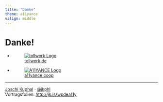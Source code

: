 ```yaml
---
title: "Danke"
theme: a11yance
valign: middle
---
```

# Danke!

<ul id="logos" class="static">
<li>
<a href="https://tollwerk.de" target="_blank">
<figure>
<img src="images/tollwerk.svg" alt="tollwerk Logo"/>
<figcaption>tollwerk.de</figcaption>
</figure>
</a>
</li>
<li>
<a href="https://a11yance.coop" target="_blank">
<figure>
<img src="images/a11yance.svg" alt="A11YANCE Logo"/>
<figcaption>a11yance.coop</figcaption>
</figure>
</a>
</li>
</ul>

---
<div class="p-author h-card">
<a href="https://jkphl.is" target="_blank" rel="me"><span class="p-given-name">Joschi</span> <span class="p-family-name">Kuphal</span></a> · <a href="https://twitter.com/jkphl" rel="me" target="_blank">@jkphl</a>
</div>
<div>
Vortragsfolien: <a href="http://jk.is/wpdea11y" target="_top" rel="noopener">http://jk.is/wpdea11y</a>
</div>
